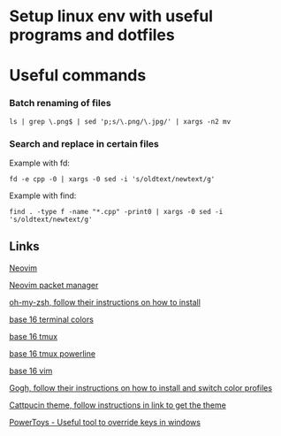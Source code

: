 # Setup linux env with useful programs and dotfiles

# Useful commands
### Batch renaming of files
```
ls | grep \.png$ | sed 'p;s/\.png/\.jpg/' | xargs -n2 mv
```
### Search and replace in certain files
Example with fd:
```
fd -e cpp -0 | xargs -0 sed -i 's/oldtext/newtext/g'
```
Example with find:
```
find . -type f -name "*.cpp" -print0 | xargs -0 sed -i 's/oldtext/newtext/g'
```

## Links
[Neovim](https://github.com/neovim/neovim)

[Neovim packet manager](https://github.com/wbthomason/packer.nvim)

[oh-my-zsh, follow their instructions on how to install](https://github.com/ohmyzsh/ohmyzsh/)

[base 16 terminal colors](https://github.com/tinted-theming/base16-shell)

[base 16 tmux](https://github.com/tinted-theming/base16-tmux)

[base 16 tmux powerline](https://github.com/teddyhwang/base16-tmux-powerline)

[base 16 vim](https://github.com/tinted-theming/base16-vim)

[Gogh, follow their instructions on how to install and switch color profiles](https://github.com/Gogh-Co/Gogh)

[Cattpucin theme, follow instructions in link to get the theme](https://github.com/catppuccin/windows-terminal)

[PowerToys - Useful tool to override keys in windows](https://github.com/microsoft/PowerToys)
